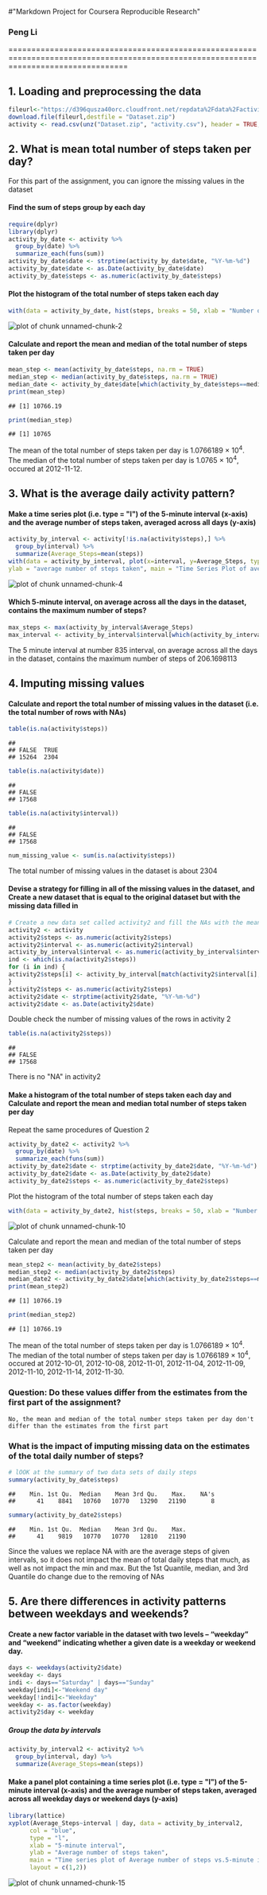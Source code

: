 #"Markdown Project for Coursera Reproducible Research"
### Peng Li
======================================================================================================================================



## 1. Loading and preprocessing the data

```r
fileurl<-"https://d396qusza40orc.cloudfront.net/repdata%2Fdata%2Factivity.zip"
download.file(fileurl,destfile = "Dataset.zip")
activity <- read.csv(unz("Dataset.zip", "activity.csv"), header = TRUE, stringsAsFactors = FALSE, na.strings = "NA")
```

## 2. What is mean total number of steps taken per day?
For this part of the assignment, you can ignore the missing values in the dataset


#### Find the sum of steps group by each day 

```r
require(dplyr)
library(dplyr)
activity_by_date <- activity %>%
  group_by(date) %>% 
  summarize_each(funs(sum))  
activity_by_date$date <- strptime(activity_by_date$date, "%Y-%m-%d")
activity_by_date$date <- as.Date(activity_by_date$date)
activity_by_date$steps <- as.numeric(activity_by_date$steps)
```


#### Plot the histogram of the total number of steps taken each day

```r
with(data = activity_by_date, hist(steps, breaks = 50, xlab = "Number of Steps per day", main = "Histogram of Total number of Steps per day"))
```

![plot of chunk unnamed-chunk-2](figure/unnamed-chunk-2-1.png)


#### Calculate and report the mean and median of the total number of steps taken per day

```r
mean_step <- mean(activity_by_date$steps, na.rm = TRUE)
median_step <- median(activity_by_date$steps, na.rm = TRUE)
median_date <- activity_by_date$date[which(activity_by_date$steps==median_step)]
print(mean_step)
```

```
## [1] 10766.19
```

```r
print(median_step)
```

```
## [1] 10765
```
The mean of the total number of steps taken per day is 1.0766189 &times; 10<sup>4</sup>.                                                               
The median of the total number of steps taken per day is 1.0765 &times; 10<sup>4</sup>, occured at 2012-11-12.

## 3. What is the average daily activity pattern?

#### Make a time series plot (i.e. type = "l") of the 5-minute interval (x-axis) and the average number of steps taken, averaged across all days (y-axis)

```r
activity_by_interval <- activity[!is.na(activity$steps),] %>%
  group_by(interval) %>% 
  summarize(Average_Steps=mean(steps)) 
with(data = activity_by_interval, plot(x=interval, y=Average_Steps, type = "l", xlab = "5-minute interval", col = "red", 
ylab = "average number of steps taken", main = "Time Series Plot of average number of steps taken over 5-min Interval"))
```

![plot of chunk unnamed-chunk-4](figure/unnamed-chunk-4-1.png)

#### Which 5-minute interval, on average across all the days in the dataset, contains the maximum number of steps?

```r
max_steps <- max(activity_by_interval$Average_Steps)
max_interval <- activity_by_interval$interval[which(activity_by_interval$Average_Steps==max_steps)]
```
The 5 minute interval at number 835 interval, on average across all the days in the dataset, contains the maximum number of steps of 206.1698113


## 4. Imputing missing values

#### Calculate and report the total number of missing values in the dataset (i.e. the total number of rows with NAs)


```r
table(is.na(activity$steps))
```

```
## 
## FALSE  TRUE 
## 15264  2304
```

```r
table(is.na(activity$date))
```

```
## 
## FALSE 
## 17568
```

```r
table(is.na(activity$interval))
```

```
## 
## FALSE 
## 17568
```

```r
num_missing_value <- sum(is.na(activity$steps))
```
The total number of missing values in the dataset is about 2304

#### Devise a strategy for filling in all of the missing values in the dataset, and Create a new dataset that is equal to the original dataset but with the missing data filled in


```r
# Create a new data set called activity2 and fill the NAs with the mean for the same 5-minute interval
activity2 <- activity
activity2$steps <- as.numeric(activity2$steps)
activity2$interval <- as.numeric(activity2$interval)
activity_by_interval$interval <- as.numeric(activity_by_interval$interval)
ind <- which(is.na(activity2$steps))
for (i in ind) {
activity2$steps[i] <- activity_by_interval[match(activity2$interval[i],activity_by_interval$interval),2]
}
activity2$steps <- as.numeric(activity2$steps)
activity2$date <- strptime(activity2$date, "%Y-%m-%d")
activity2$date <- as.Date(activity2$date)
```
Double check the number of missing values of the rows in activity 2

```r
table(is.na(activity2$steps))
```

```
## 
## FALSE 
## 17568
```
There is no "NA" in activity2

#### Make a histogram of the total number of steps taken each day and Calculate and report the mean and median total number of steps taken per day

Repeat the same procedures of Question 2

```r
activity_by_date2 <- activity2 %>%
  group_by(date) %>% 
  summarize_each(funs(sum))  
activity_by_date2$date <- strptime(activity_by_date2$date, "%Y-%m-%d")
activity_by_date2$date <- as.Date(activity_by_date2$date)
activity_by_date2$steps <- as.numeric(activity_by_date2$steps)
```

Plot the histogram of the total number of steps taken each day

```r
with(data = activity_by_date2, hist(steps, breaks = 50, xlab = "Number of Steps per day", main = "Histogram of Total number of Steps per day"))
```

![plot of chunk unnamed-chunk-10](figure/unnamed-chunk-10-1.png)

Calculate and report the mean and median of the total number of steps taken per day

```r
mean_step2 <- mean(activity_by_date2$steps)
median_step2 <- median(activity_by_date2$steps)
median_date2 <- activity_by_date2$date[which(activity_by_date2$steps==median_step2)]
print(mean_step2)
```

```
## [1] 10766.19
```

```r
print(median_step2)
```

```
## [1] 10766.19
```

The mean of the total number of steps taken per day is 1.0766189 &times; 10<sup>4</sup>.                                                               
The median of the total number of steps taken per day is 1.0766189 &times; 10<sup>4</sup>, occured at 2012-10-01, 2012-10-08, 2012-11-01, 2012-11-04, 2012-11-09, 2012-11-10, 2012-11-14, 2012-11-30.

### Question: Do these values differ from the estimates from the first part of the assignment? 
    No, the mean and median of the total number steps taken per day don't differ than the estimates from the first part
### What is the impact of imputing missing data on the estimates of the total daily number of steps?

```r
# lOOK at the summary of two data sets of daily steps 
summary(activity_by_date$steps)
```

```
##    Min. 1st Qu.  Median    Mean 3rd Qu.    Max.    NA's 
##      41    8841   10760   10770   13290   21190       8
```

```r
summary(activity_by_date2$steps)
```

```
##    Min. 1st Qu.  Median    Mean 3rd Qu.    Max. 
##      41    9819   10770   10770   12810   21190
```

  Since the values we replace NA with are the average steps of given intervals, so it does not impact the mean of total daily steps that much, as well as not impact the min and max. But the 1st Quantile, median, and 3rd Quantile do change due to the removing of NAs

## 5. Are there differences in activity patterns between weekdays and weekends?

#### Create a new factor variable in the dataset with two levels – “weekday” and “weekend” indicating whether a given date is a weekday or weekend day.

```r
days <- weekdays(activity2$date) 
weekday <- days
indi <- days=="Saturday" | days=="Sunday"
weekday[indi]<-"Weekend day"
weekday[!indi]<-"Weekday"
weekday <- as.factor(weekday)
activity2$day <- weekday
```


##### Group the data by intervals


```r
activity_by_interval2 <- activity2 %>%
  group_by(interval, day) %>% 
  summarize(Average_Steps=mean(steps)) 
```

#### Make a panel plot containing a time series plot (i.e. type = "l") of the 5-minute interval (x-axis) and the average number of steps taken, averaged across all weekday days or weekend days (y-axis)

```r
library(lattice)
xyplot(Average_Steps~interval | day, data = activity_by_interval2,
      col = "blue",
      type = "l",
      xlab = "5-minute interval",
      ylab = "Average number of steps taken",
      main = "Time series plot of Average number of steps vs.5-minute interval",
      layout = c(1,2))
```

![plot of chunk unnamed-chunk-15](figure/unnamed-chunk-15-1.png)
